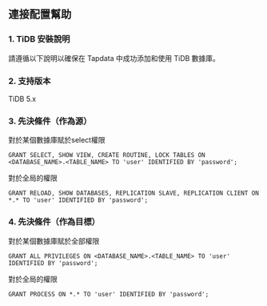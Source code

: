 ## **連接配置幫助**

### **1. TiDB 安裝說明**

請遵循以下說明以確保在 Tapdata 中成功添加和使用 TiDB 數據庫。

### **2. 支持版本**
TiDB 5.x

### **3. 先決條件（作為源）**
對於某個數據庫賦於select權限
```
GRANT SELECT, SHOW VIEW, CREATE ROUTINE, LOCK TABLES ON <DATABASE_NAME>.<TABLE_NAME> TO 'user' IDENTIFIED BY 'password';
```
對於全局的權限
```
GRANT RELOAD, SHOW DATABASES, REPLICATION SLAVE, REPLICATION CLIENT ON *.* TO 'user' IDENTIFIED BY 'password';
```
###  **4. 先決條件（作為目標）**
對於某個數據庫賦於全部權限
```
GRANT ALL PRIVILEGES ON <DATABASE_NAME>.<TABLE_NAME> TO 'user' IDENTIFIED BY 'password';
```
對於全局的權限
```
GRANT PROCESS ON *.* TO 'user' IDENTIFIED BY 'password';
```
